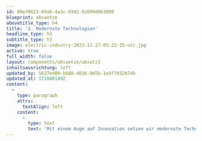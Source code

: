 ```yaml
---
id: 00e70623-04a6-4a3c-93d2-92099d063099
blueprint: absaetze
abovetitle_type: h4
title: '2. Modernste Technologien'
headline_type: h3
subtitle_type: h3
image: electric-industry-2023-11-27-05-23-15-utc.jpg
active: true
full_width: false
layout: components/absaetze/absatz2
inhaltsausrichtung: left
updated_by: 5637ed09-bb88-4616-9d5b-1e4f7652b74b
updated_at: 1710481492
content:
  -
    type: paragraph
    attrs:
      textAlign: left
    content:
      -
        type: text
        text: 'Mit einem Auge auf Innovation setzen wir modernste Technologien ein, um gewerbliche Elektroinstallationen zu realisieren. Von intelligenten Beleuchtungssystemen bis hin zu energieeffizienten Lösungen tragen wir dazu bei, Ihren Betrieb effektiv zu gestalten.'
---
```

